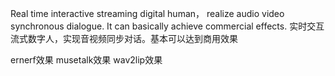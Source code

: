 Real time interactive streaming digital human， realize audio video synchronous dialogue. It can basically achieve commercial effects.
实时交互流式数字人，实现音视频同步对话。基本可以达到商用效果

ernerf效果 musetalk效果 wav2lip效果

